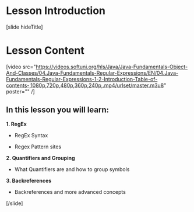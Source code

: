# Lesson Introduction

[slide hideTitle]

# Lesson Content

[video src="https://videos.softuni.org/hls/Java/Java-Fundamentals-Object-And-Classes/04.Java-Fundamentals-Regular-Expressions/EN/04.Java-Fundamentals-Regular-Expressions-1-2-Introduction-Table-of-contents-,1080p,720p,480p,360p,240p,.mp4/urlset/master.m3u8" poster="" /]

## In this lesson you will learn:

**1. RegEx**

- RegEx Syntax

- Regex Pattern sites   

**2. Quantifiers and Grouping**

- What Quantifiers are and how to group symbols

**3. Backreferences**

- Backreferences and more advanced concepts

[/slide]
